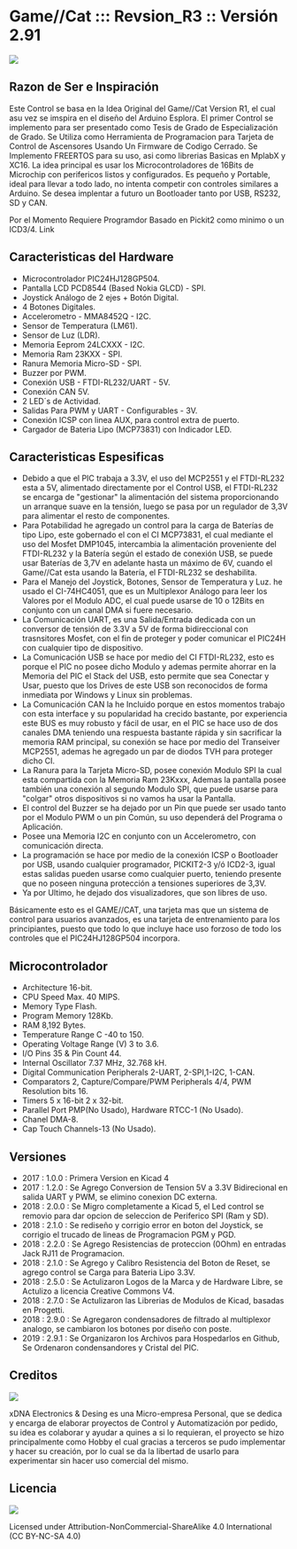# Game//Cat ::: Revsion_R3 :: Versión 2.91

![](https://github.com/trunksx64/Kicad_GameCat_R3/blob/master/images/front.png)

## Razon de Ser e Inspiración

Este Control se basa en la Idea Original del Game//Cat Version R1, el cual asu vez se imspira en el diseño del Arduino Esplora. El primer Control se implemento para ser presentado como Tesis de Grado de Especialización de Grado. Se Utiliza como Herramienta de Programacion para Tarjeta de Control de Ascensores Usando Un Firmware de Codigo Cerrado. Se Implemento FREERTOS para su uso, asi como librerias Basicas en MplabX y XC16. La idea principal es usar los Microcontroladores de 16Bits de Microchip con perifericos listos y configurados. Es pequeño y Portable, ideal para llevar a todo lado, no intenta competir con controles similares a Arduino. Se desea implentar a futuro un Bootloader tanto por USB, RS232, SD y CAN.

Por el Momento Requiere Programdor Basado en Pickit2 como minimo o un ICD3/4. Link

## Caracteristicas del Hardware

  * Microcontrolador PIC24HJ128GP504.
  * Pantalla LCD PCD8544 (Based Nokia GLCD) - SPI.
  * Joystick Análogo de 2 ejes + Botón Digital.
  * 4 Botones Digitales.
  * Accelerometro - MMA8452Q - I2C. 
  * Sensor de Temperatura (LM61).
  * Sensor de Luz (LDR).
  * Memoria Eeprom 24LCXXX - I2C.
  * Memoria Ram 23KXX - SPI.
  * Ranura Memoria Micro-SD - SPI.
  * Buzzer por PWM.
  * Conexión USB - FTDI-RL232/UART - 5V.
  * Conexión CAN 5V.
  * 2 LED´s de Actividad.
  * Salidas Para PWM y UART - Configurables - 3V.
  * Conexión ICSP con linea AUX, para control extra de puerto.
  * Cargador de Bateria Lipo (MCP73831) con Indicador LED.

## Caracteristicas Espesificas

  * Debido a que el PIC trabaja a 3.3V, el uso del MCP2551 y el FTDI-RL232 esta a 5V, alimentado directamente por el Control USB, el FTDI-RL232 se encarga de "gestionar" la alimentación del sistema proporcionando un arranque suave en la tensión, luego se pasa por un regulador de 3,3V para alimentar el resto de componentes.
  * Para Potabilidad he agregado un control para la carga de Baterías de tipo Lipo, este gobernado el con el CI MCP73831, el cual mediante el uso del Mosfet DMP1045, intercambia la alimentación proveniente del FTDI-RL232 y la Batería según el estado de conexión USB, se puede usar Baterías de 3,7V en adelante hasta un máximo de 6V, cuando el Game//Cat esta usando la Batería, el FTDI-RL232 se deshabilita.
  * Para el Manejo del Joystick, Botones, Sensor de Temperatura y Luz. he usado el CI-74HC4051, que es un Multiplexor Análogo para leer los Valores por el Modulo ADC, el cual puede usarse de 10 o 12Bits en conjunto con un canal DMA si fuere necesario.
  * La Comunicación UART, es una Salida/Entrada dedicada con un conversor de tensión de 3.3V a 5V de forma bidireccional con trasnsitores Mosfet, con el fin de proteger y poder comunicar el PIC24H con cualquier tipo de dispositivo.
  * La Comunicación USB se hace por medio del CI FTDI-RL232, esto es porque el PIC no posee dicho Modulo y ademas permite ahorrar en la Memoria del PIC el Stack del USB, esto permite que sea Conectar y Usar, puesto que los Drives de este USB son reconocidos de forma inmediata por Windows y Linux sin problemas.
  * La Comunicación CAN la he Incluido porque en estos momentos trabajo con esta interface y su popularidad ha crecido bastante, por experiencia este BUS es muy robusto y fácil de usar, en el PIC se hace uso de dos canales DMA teniendo una respuesta bastante rápida y sin sacrificar la memoria RAM principal, su conexión se hace por medio del Transeiver MCP2551, ademas he agregado un par de diodos TVH para proteger dicho CI.
  * La Ranura para la Tarjeta Micro-SD, posee conexión Modulo SPI la cual esta compartida con la Memoria Ram 23Kxxx, Ademas la pantalla posee también una conexión al segundo Modulo SPI, que puede usarse para "colgar" otros dispositivos si no vamos ha usar la Pantalla.
  * El control del Buzzer se ha dejado por un Pin que puede ser usado tanto por el Modulo PWM o un pin Común, su uso dependerá del Programa o Aplicación.
  * Posee una Memoria I2C en conjunto con un Accelerometro, con comunicación directa.
  * La programación se hace por medio de la conexión ICSP o Bootloader por USB, usando cualquier programador, PICKIT2-3 y/ó ICD2-3, igual estas salidas pueden usarse como cualquier puerto, teniendo presente que no poseen ninguna protección a tensiones superiores de 3,3V.
  * Ya por Ultimo, he dejado dos visualizadores, que son libres de uso.

Básicamente esto es el GAME//CAT, una tarjeta mas que un sistema de control para usuarios avanzados, es una tarjeta de entrenamiento para los principiantes, puesto que todo lo que incluye hace uso forzoso de todo los controles que el PIC24HJ128GP504 incorpora.

## Microcontrolador

* Architecture 16-bit.
* CPU Speed Max. 40 MIPS.
* Memory Type Flash.
* Program Memory 128Kb.
* RAM 8,192 Bytes.
* Temperature Range C -40 to 150.
* Operating Voltage Range (V) 3 to 3.6.
* I/O Pins 35 & Pin Count    44.
* Internal Oscillator 7.37 MHz, 32.768 kH.
* Digital Communication Peripherals 2-UART, 2-SPI,1-I2C, 1-CAN.
* Comparators 2, Capture/Compare/PWM Peripherals 4/4, PWM Resolution bits 16.
* Timers 5 x 16-bit 2 x 32-bit.
* Parallel Port PMP(No Usado), Hardware RTCC-1 (No Usado).
* Chanel DMA-8.
* Cap Touch Channels-13 (No Usado).

## Versiones

* 2017 : 1.0.0 : Primera Version en Kicad 4
* 2017 : 1.2.0 : Se Agrego Conversion de Tension 5V a 3.3V Bidirecional en salida UART y PWM, se elimino conexion DC externa.
* 2018 : 2.0.0 : Se Migro completamente a Kicad 5, el Led control se removio para dar opcion de seleccion de Periferico SPI (Ram y SD).
* 2018 : 2.1.0 : Se rediseño y corrigio error en boton del Joystick, se corrigio el trucado de lineas de Programacion PGM y PGD.
* 2018 : 2.2.0 : Se Agrego Resistencias de proteccion (0Ohm) en entradas Jack RJ11 de Programacion.
* 2018 : 2.1.0 : Se Agrego y Calibro Resistencia del Boton de Reset, se agrego control se Carga para Bateria Lipo 3.3V.
* 2018 : 2.5.0 : Se Actulizaron Logos de la Marca y de Hardware Libre, se Actulizo a licencia Creative Commons V4.
* 2018 : 2.7.0 : Se Actulizaron las Librerias de Modulos de Kicad, basadas en Progetti.
* 2018 : 2.9.0 : Se Agregaron condensadores de filtrado al multiplexor analogo, se cambiaron los botones por diseño con poste.
* 2019 : 2.9.1 : Se Organizaron los Archivos para Hospedarlos en Github, Se Ordenaron condensandores y Cristal del PIC.

## Creditos

![](https://github.com/trunksx64/Kicad_GameCat_R3/blob/master/images/banner_game_cat.png)

xDNA Electronics & Desing es una Micro-empresa Personal, que se dedica y encarga de elaborar proyectos de Control y Automatización por pedido, su idea es colaborar y ayudar a quines a si lo requieran, el proyecto se hizo principalmente como Hobby el cual gracias a terceros se pudo implementar y hacer su creación, por lo cual se da la libertad de usarlo para experimentar sin hacer uso comercial del mismo.

## Licencia

![](https://github.com/trunksx64/Kicad_GameCat_R3/blob/master/images/creative_commons.png)

Licensed under Attribution-NonCommercial-ShareAlike 4.0 International (CC BY-NC-SA 4.0)
